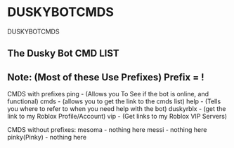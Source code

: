 # DUSKYBOTCMDS
DUSKYBOTCMDS


The Dusky Bot CMD LIST
------------------------------------------------------------------------
Note: (Most of these Use Prefixes)
Prefix = !
------------

CMDS with prefixes
ping - (Allows you To See if the bot is online, and functional)
cmds - (allows you to get the link to the cmds list)
help - (Tells you where to refer to when you need help with the bot)
duskyrblx - (get the link to my Roblox Profile/Account)
vip - (Get links to my Roblox VIP Servers)



CMDS without prefixes:
mesoma - nothing here
messi - nothing here
pinky(Pinky) - nothing here



